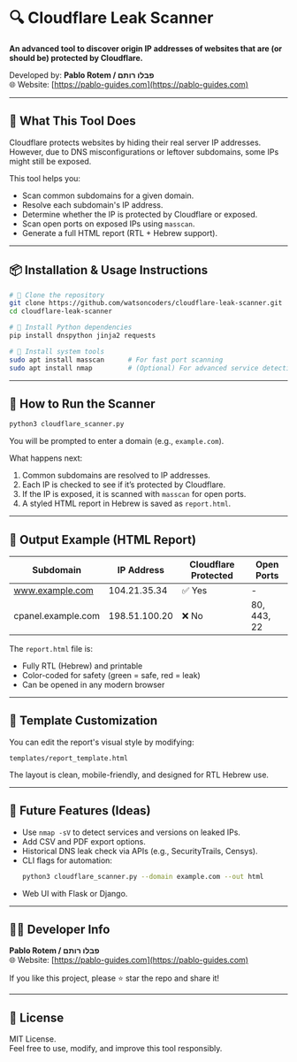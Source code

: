 # 🔍 Cloudflare Leak Scanner

**An advanced tool to discover origin IP addresses of websites that are (or should be) protected by Cloudflare.**

Developed by: **Pablo Rotem / פבלו רותם**  
🌐 Website: [https://pablo-guides.com](https://pablo-guides.com)

---

## 🧠 What This Tool Does

Cloudflare protects websites by hiding their real server IP addresses. However, due to DNS misconfigurations or leftover subdomains, some IPs might still be exposed.

This tool helps you:

- Scan common subdomains for a given domain.
- Resolve each subdomain's IP address.
- Determine whether the IP is protected by Cloudflare or exposed.
- Scan open ports on exposed IPs using `masscan`.
- Generate a full HTML report (RTL + Hebrew support).

---

## 📦 Installation & Usage Instructions

```bash
# 🔹 Clone the repository
git clone https://github.com/watsoncoders/cloudflare-leak-scanner.git
cd cloudflare-leak-scanner

# 🔹 Install Python dependencies
pip install dnspython jinja2 requests

# 🔹 Install system tools
sudo apt install masscan      # For fast port scanning
sudo apt install nmap         # (Optional) For advanced service detection
```

---

## 🚀 How to Run the Scanner

```bash
python3 cloudflare_scanner.py
```

You will be prompted to enter a domain (e.g., `example.com`).

What happens next:
1. Common subdomains are resolved to IP addresses.
2. Each IP is checked to see if it’s protected by Cloudflare.
3. If the IP is exposed, it is scanned with `masscan` for open ports.
4. A styled HTML report in Hebrew is saved as `report.html`.

---

## 📁 Output Example (HTML Report)

| Subdomain           | IP Address     | Cloudflare Protected | Open Ports    |
|---------------------|----------------|-----------------------|---------------|
| www.example.com      | 104.21.35.34   | ✅ Yes                | -             |
| cpanel.example.com   | 198.51.100.20  | ❌ No                 | 80, 443, 22   |

The `report.html` file is:
- Fully RTL (Hebrew) and printable
- Color-coded for safety (green = safe, red = leak)
- Can be opened in any modern browser

---

## 🧾 Template Customization

You can edit the report's visual style by modifying:

```
templates/report_template.html
```

The layout is clean, mobile-friendly, and designed for RTL Hebrew use.

---

## 🔧 Future Features (Ideas)

- Use `nmap -sV` to detect services and versions on leaked IPs.
- Add CSV and PDF export options.
- Historical DNS leak check via APIs (e.g., SecurityTrails, Censys).
- CLI flags for automation:
  ```bash
  python3 cloudflare_scanner.py --domain example.com --out html
  ```
- Web UI with Flask or Django.

---

## 👨‍💻 Developer Info

**Pablo Rotem / פבלו רותם**  
🌐 Website: [https://pablo-guides.com](https://pablo-guides.com)

If you like this project, please ⭐ star the repo and share it!

---

## 📜 License

MIT License.  
Feel free to use, modify, and improve this tool responsibly.
